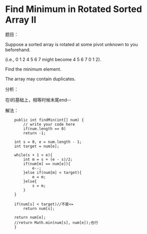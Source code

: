 # Find Minimum in Rotated Sorted Array II

题目：

Suppose a sorted array is rotated at some pivot unknown to you beforehand.

\(i.e., 0 1 2 4 5 6 7 might become 4 5 6 7 0 1 2\).

Find the minimum element.

The array may contain duplicates.

分析：

在I的基础上，相等时候末尾end--

解法：

```text
    public int findMin(int[] num) {
        // write your code here
        if(num.length == 0)
        return -1;

    int s = 0, e = num.length - 1;
    int target = num[e];

    while(s + 1 < e){
        int m = s + (e - s)/2;
        if(num[m] == num[e]){
            e--;
        }else if(num[m] < target){
            e = m;
        }else{
            s = m;
        }
    }

    if(num[s] < target)//不是<=
        return num[s];

    return num[e];
    //return Math.min(num[s], num[e]);也行
    }
```





```text

```

